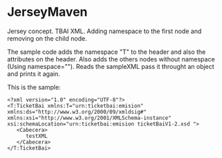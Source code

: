 # JerseyMaven
Jersey concept. TBAI XML. Adding namespace to the first node and removing on the child node.

The sample code adds the namespace "T" to the header and also the attributes on the header.
Also adds the others nodes without namespace (Using namespace="").
Reads the sampleXML pass it throught an object and prints it again.

This is the sample:

```
<?xml version="1.0" encoding="UTF-8"?>
<T:TicketBai xmlns:T="urn:ticketbai:emision" xmlns:ds="http://www.w3.org/2000/09/xmldsig#" xmlns:xsi="http://www.w3.org/2001/XMLSchema-instance" xsi:schemaLocation="urn:ticketbai:emision ticketBaiV1-2.xsd ">
   <Cabecera>
      testXML
   </Cabecera>
</T:TicketBai>
```
